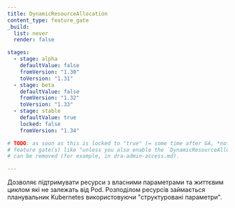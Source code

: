 ```yaml
---
title: DynamicResourceAllocation
content_type: feature_gate
_build:
  list: never
  render: false

stages:
  - stage: alpha
    defaultValue: false
    fromVersion: "1.30"
    toVersion: "1.31"
  - stage: beta
    defaultValue: false
    fromVersion: "1.32"
    toVersion: "1.33"
  - stage: stable
    defaultValue: true
    locked: false
    fromVersion: "1.34"

# TODO: as soon as this is locked to "true" (= some time after GA, *not* yet in 1.34), comments about other DRA
# feature gate(s) like "unless you also enable the `DynamicResourceAllocation` feature gate"
# can be removed (for example, in dra-admin-access.md).

---
```


Дозволяє підтримувати ресурси з власними параметрами та життєвим циклом які не залежать від Pod. Розподілом ресурсів займається планувальник Kubernetes використовуючи "структуровані параметри".
